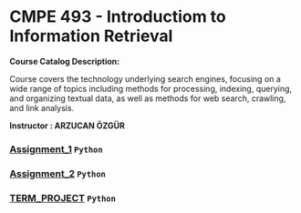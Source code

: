 # CMPE 493 - Introductiom to Information Retrieval


**Course Catalog Description:**

Course covers the technology underlying search
engines, focusing on a wide range of topics including methods for processing, indexing,
querying, and organizing textual data, as well as methods for web search, crawling, and
link analysis.

**Instructor : ARZUCAN ÖZGÜR**


### [Assignment_1](/CMPE493/Assignment_1) `Python`
### [Assignment_2](/CMPE493/Assignment_2) `Python`
### [TERM_PROJECT](/CMPE493/Term_Project) `Python`




